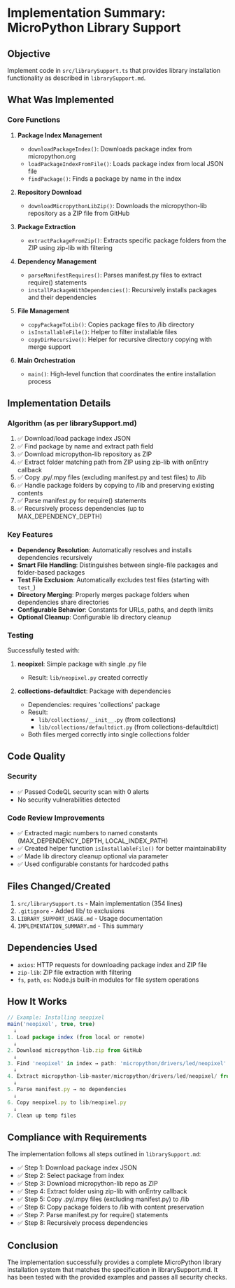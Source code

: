# Implementation Summary: MicroPython Library Support

## Objective
Implement code in `src/librarySupport.ts` that provides library installation functionality as described in `librarySupport.md`.

## What Was Implemented

### Core Functions

1. **Package Index Management**
   - `downloadPackageIndex()`: Downloads package index from micropython.org
   - `loadPackageIndexFromFile()`: Loads package index from local JSON file
   - `findPackage()`: Finds a package by name in the index

2. **Repository Download**
   - `downloadMicropythonLibZip()`: Downloads the micropython-lib repository as a ZIP file from GitHub

3. **Package Extraction**
   - `extractPackageFromZip()`: Extracts specific package folders from the ZIP using zip-lib with filtering

4. **Dependency Management**
   - `parseManifestRequires()`: Parses manifest.py files to extract require() statements
   - `installPackageWithDependencies()`: Recursively installs packages and their dependencies

5. **File Management**
   - `copyPackageToLib()`: Copies package files to /lib directory
   - `isInstallableFile()`: Helper to filter installable files
   - `copyDirRecursive()`: Helper for recursive directory copying with merge support

6. **Main Orchestration**
   - `main()`: High-level function that coordinates the entire installation process

## Implementation Details

### Algorithm (as per librarySupport.md)

1. ✅ Download/load package index JSON
2. ✅ Find package by name and extract path field
3. ✅ Download micropython-lib repository as ZIP
4. ✅ Extract folder matching path from ZIP using zip-lib with onEntry callback
5. ✅ Copy .py/.mpy files (excluding manifest.py and test files) to /lib
6. ✅ Handle package folders by copying to /lib and preserving existing contents
7. ✅ Parse manifest.py for require() statements
8. ✅ Recursively process dependencies (up to MAX_DEPENDENCY_DEPTH)

### Key Features

- **Dependency Resolution**: Automatically resolves and installs dependencies recursively
- **Smart File Handling**: Distinguishes between single-file packages and folder-based packages
- **Test File Exclusion**: Automatically excludes test files (starting with `test_`)
- **Directory Merging**: Properly merges package folders when dependencies share directories
- **Configurable Behavior**: Constants for URLs, paths, and depth limits
- **Optional Cleanup**: Configurable lib directory cleanup

### Testing

Successfully tested with:
1. **neopixel**: Simple package with single .py file
   - Result: `lib/neopixel.py` created correctly
   
2. **collections-defaultdict**: Package with dependencies
   - Dependencies: requires 'collections' package
   - Result: 
     - `lib/collections/__init__.py` (from collections)
     - `lib/collections/defaultdict.py` (from collections-defaultdict)
   - Both files merged correctly into single collections folder

## Code Quality

### Security
- ✅ Passed CodeQL security scan with 0 alerts
- No security vulnerabilities detected

### Code Review Improvements
- ✅ Extracted magic numbers to named constants (MAX_DEPENDENCY_DEPTH, LOCAL_INDEX_PATH)
- ✅ Created helper function `isInstallableFile()` for better maintainability
- ✅ Made lib directory cleanup optional via parameter
- ✅ Used configurable constants for hardcoded paths

## Files Changed/Created

1. `src/librarySupport.ts` - Main implementation (354 lines)
2. `.gitignore` - Added lib/ to exclusions
3. `LIBRARY_SUPPORT_USAGE.md` - Usage documentation
4. `IMPLEMENTATION_SUMMARY.md` - This summary

## Dependencies Used

- `axios`: HTTP requests for downloading package index and ZIP file
- `zip-lib`: ZIP file extraction with filtering
- `fs`, `path`, `os`: Node.js built-in modules for file system operations

## How It Works

```typescript
// Example: Installing neopixel
main('neopixel', true, true)
  ↓
1. Load package index (from local or remote)
  ↓
2. Download micropython-lib.zip from GitHub
  ↓
3. Find 'neopixel' in index → path: 'micropython/drivers/led/neopixel'
  ↓
4. Extract micropython-lib-master/micropython/drivers/led/neopixel/ from ZIP
  ↓
5. Parse manifest.py → no dependencies
  ↓
6. Copy neopixel.py to lib/neopixel.py
  ↓
7. Clean up temp files
```

## Compliance with Requirements

The implementation follows all steps outlined in `librarySupport.md`:

- ✅ Step 1: Download package index JSON
- ✅ Step 2: Select package from index
- ✅ Step 3: Download micropython-lib repo as ZIP
- ✅ Step 4: Extract folder using zip-lib with onEntry callback
- ✅ Step 5: Copy .py/.mpy files (excluding manifest.py) to /lib
- ✅ Step 6: Copy package folders to /lib with content preservation
- ✅ Step 7: Parse manifest.py for require() statements
- ✅ Step 8: Recursively process dependencies

## Conclusion

The implementation successfully provides a complete MicroPython library installation system that matches the specification in librarySupport.md. It has been tested with the provided examples and passes all security checks.
